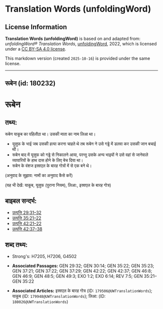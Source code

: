 # Translation Words (unfoldingWord)

## License Information

**Translation Words (unfoldingWord)** is based on and adapted from: _unfoldingWord® Translation Words_, [unfoldingWord](https://unfoldingword.org/utw), 2022, which is licensed under a [CC BY-SA 4.0 license](https://creativecommons.org/licenses/by-sa/4.0/legalcode.en).

This markdown version (created `2025-10-16`) is provided under the same license.



--------------------------------

## रूबेन (id: 180232)

रूबेन
=====

तथ्य:
-----

रूबेन याकूब का पहिलौठा था। उसकी माता का नाम लिआ था।

* यूसुफ के भाई जब उसकी हत्या करना चाहते थे तब रूबेन ने उसे गड्ढे में डलवा कर उसकी जान बचाई थी।
* रूबेन बाद में यूसुफ को गड्ढे से निकालने आया, परन्तु उसके अन्य भाइयों ने उसे वहां से जानेवाले व्यापारियों के हाथ दास होने के लिए बेच दिया था।
* रूबेन के वंशज इस्राएल के बारह गोत्रों में से एक बने थे।

(अनुवाद के सुझाव: नामों का अनुवाद कैसे करें)

(यह भी देखें: याकूब, यूसुफ (पुराना नियम), लिआ:, इस्राएल के बारह गोत्र)

बाइबल सन्दर्भ:
--------------

* [उत्पत्ति 29:31–32](https://ref.ly/Gen29:31-Gen29:32)
* [उत्पत्ति 35:21–22](https://ref.ly/Gen35:21-Gen35:22)
* [उत्पत्ति 42:21–22](https://ref.ly/Gen42:21-Gen42:22)
* [उत्पत्ति 42:37–38](https://ref.ly/Gen42:37-Gen42:38)

शब्द तथ्य:
----------

* Strong's: H7205, H7206, G4502

* **Associated Passages:** GEN 29:32; GEN 30:14; GEN 35:22; GEN 35:23; GEN 37:21; GEN 37:22; GEN 37:29; GEN 42:22; GEN 42:37; GEN 46:8; GEN 46:9; GEN 48:5; GEN 49:3; EXO 1:2; EXO 6:14; REV 7:5; GEN 35:21–GEN 35:22
* **Associated Articles:** इस्राएल के बारह गोत्र (ID: `179506@UWTranslationWords`); याकूब (ID: `179948@UWTranslationWords`); लिआ: (ID: `180026@UWTranslationWords`)

